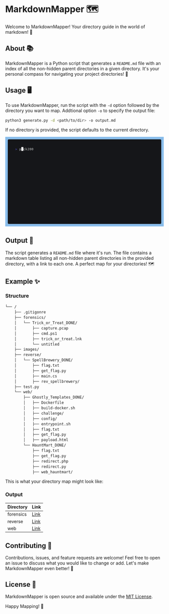 # MarkdownMapper 🗺️

Welcome to MarkdownMapper! Your directory guide in the world of markdown! 🎉


## About 📚

MarkdownMapper is a Python script that generates a `README.md` file with an index of all the non-hidden parent directories in a given directory. It's your personal compass for navigating your project directories! 🧭

## Usage 🖥️

To use MarkdownMapper, run the script with the `-d` option followed by the directory you want to map. Addtional option `-o` to specify the output file:

```bash
python3 generate.py -d <path/to/dir> -o output.md
```
If no directory is provided, the script defaults to the current directory.

<div align="center">
<img src="media/run.gif" width="1500" />
</div>

## Output 📄

The script generates a `README.md` file where it's run. The file contains a markdown table listing all non-hidden parent directories in the provided directory, with a link to each one. A perfect map for your directories! 🗺️

## Example ✨

### Structure
```bash
└── /
    ├── .gitigonre
    ├── forensics/
    │   └── Trick_or_Treat_DONE/
    │       ├── capture.pcap
    │       ├── cmd.ps1
    │       ├── trick_or_treat.lnk
    │       └── untitled
    ├── images/
    ├── reverse/
    │   └── SpellBrewery_DONE/
    │       ├── flag.txt
    │       ├── get_flag.py
    │       ├── main.cs
    │       ├── rev_spellbrewery/
    ├── test.py
    └── web/
        ├── Ghostly_Templates_DONE/
        │   ├── Dockerfile
        │   ├── build-docker.sh
        │   ├── challenge/
        │   ├── config/
        │   ├── entrypoint.sh
        │   ├── flag.txt
        │   ├── get_flag.py
        │   ├── payload.html
        └── HauntMart_DONE/
            ├── flag.txt
            ├── get_flag.py
            ├── redirect.php
            ├── redirect.py
            ├── web_hauntmart/

```
This is what your directory map might look like:
### Output

| Directory | Link |
| --- | --- |
| forensics | [Link](./forensics) |
| reverse | [Link](./reverse) |
| web | [Link](./web) |


## Contributing 🤝

Contributions, issues, and feature requests are welcome! Feel free to open an issue to discuss what you would like to change or add. Let's make MarkdownMapper even better! 🚀

## License 📜

MarkdownMapper is open source and available under the [MIT License](LICENSE).

Happy Mapping! 🎉